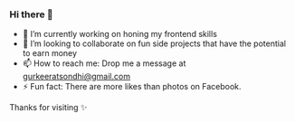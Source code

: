 ### Hi there 👋

* 🔭 I’m currently working on honing my frontend skills
* 👯 I’m looking to collaborate on fun side projects that have the potential to earn money 
* 📫 How to reach me: Drop me a message at gurkeeratsondhi@gmail.com
* ⚡ Fun fact: There are more likes than photos on Facebook.

</div>

Thanks for visiting ✨
<!--
**Keerat666/Keerat666** is a ✨ _special_ ✨ repository because its `README.md` (this file) appears on your GitHub profile.

Here are some ideas to get you started:

- 🔭 I’m currently working on ...
- 🌱 I’m currently learning ...
- 👯 I’m looking to collaborate on ...
- 🤔 I’m looking for help with ...
- 💬 Ask me about ...
- 📫 How to reach me: ...
- 😄 Pronouns: ...
- ⚡ Fun fact: ...
-->
